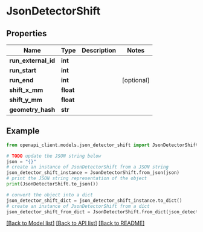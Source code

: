 # JsonDetectorShift


## Properties

Name | Type | Description | Notes
------------ | ------------- | ------------- | -------------
**run_external_id** | **int** |  | 
**run_start** | **int** |  | 
**run_end** | **int** |  | [optional] 
**shift_x_mm** | **float** |  | 
**shift_y_mm** | **float** |  | 
**geometry_hash** | **str** |  | 

## Example

```python
from openapi_client.models.json_detector_shift import JsonDetectorShift

# TODO update the JSON string below
json = "{}"
# create an instance of JsonDetectorShift from a JSON string
json_detector_shift_instance = JsonDetectorShift.from_json(json)
# print the JSON string representation of the object
print(JsonDetectorShift.to_json())

# convert the object into a dict
json_detector_shift_dict = json_detector_shift_instance.to_dict()
# create an instance of JsonDetectorShift from a dict
json_detector_shift_from_dict = JsonDetectorShift.from_dict(json_detector_shift_dict)
```
[[Back to Model list]](../README.md#documentation-for-models) [[Back to API list]](../README.md#documentation-for-api-endpoints) [[Back to README]](../README.md)


